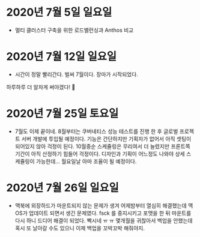 
# 2020년 7월 5일 일요일

- 멀티 클러스터 구축을 위한 로드밸런싱과 Anthos 비교

# 2020년 7월 12일 일요일

- 시간이 정말 빨리간다. 벌써 7월이다. 장마가 시작되었다.

하루하루 더 알차게 써야겠다! :pray:

# 2020년 7월 25일 토요일

- 7월도 이제 끝이네. 8월부터는 쿠버네티스 성능 테스트를 진행 한 후 글로벌 프로젝트 서버 개발에 투입될 예정이다.
기능은 간단하지만 기획자가 없어서 아직 셋팅이 되어있지 않아 걱정이 된다. 10월중순 스케쥴링은 무리여서 더 늘렸지만 프론트쪽 기간이 아직 산정하기 힘들어 걱정이다. 디자인과 기획이 어느정도 나와야 상세 스케쥴링이 가능한데... 월요일날 아마 조율이 될 예정이다.

# 2020년 7월 26일 일요일

- 맥북에 외장하드가 마운트되지 않는 문제가 생겨 어제밤부터 열심히 해결했는데 맥 OS가 업데이트 되면서 생긴 문제였다. fsck 를 중지시키고 포맷을 한 뒤 마운트를 다시 하니 드디어 해결이 되었다. 빡시네 ㅠ ㅠ 몇개월을 귀찮아서 백업을 안했는데 혹시 또 날아갈 수도 있으니 이제 백업을 꼬박꼬박 해줘야지.
